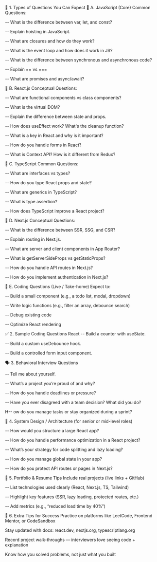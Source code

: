 🧠 1. Types of Questions You Can Expect 
🔹 A. JavaScript (Core)
Common Questions:

-- What is the difference between var, let, and const?

-- Explain hoisting in JavaScript.

-- What are closures and how do they work?

-- What is the event loop and how does it work in JS?

-- What is the difference between synchronous and asynchronous code?

-- Explain == vs ===

-- What are promises and async/await?

🔹 B. React.js
Conceptual Questions:

-- What are functional components vs class components?

-- What is the virtual DOM?

-- Explain the difference between state and props.

-- How does useEffect work? What's the cleanup function?

-- What is a key in React and why is it important?

-- How do you handle forms in React?

-- What is Context API? How is it different from Redux?

🔹 C. TypeScript
Common Questions:

-- What are interfaces vs types?

-- How do you type React props and state?

-- What are generics in TypeScript?

-- What is type assertion?

-- How does TypeScript improve a React project?

🔹 D. Next.js
Conceptual Questions:

-- What is the difference between SSR, SSG, and CSR?

-- Explain routing in Next.js.

-- What are server and client components in App Router?

-- What is getServerSideProps vs getStaticProps?

-- How do you handle API routes in Next.js?

-- How do you implement authentication in Next.js?

🔹 E. Coding Questions (Live / Take-home)
Expect to:

-- Build a small component (e.g., a todo list, modal, dropdown)

-- Write logic functions (e.g., filter an array, debounce search)

-- Debug existing code

-- Optimize React rendering

✅ 2. Sample Coding Questions
React
-- Build a counter with useState.

-- Build a custom useDebounce hook.

-- Build a controlled form input component.

🗣️ 3. Behavioral Interview Questions

-- Tell me about yourself.

-- What’s a project you’re proud of and why?

-- How do you handle deadlines or pressure?

-- Have you ever disagreed with a team decision? What did you do?

H-- ow do you manage tasks or stay organized during a sprint?

🔐 4. System Design / Architecture (for senior or mid-level roles)

-- How would you structure a large React app?

-- How do you handle performance optimization in a React project?

-- What’s your strategy for code splitting and lazy loading?

-- How do you manage global state in your app?

-- How do you protect API routes or pages in Next.js?

📄 5. Portfolio & Resume Tips
Include real projects (live links + GitHub)

-- List technologies used clearly (React, Next.js, TS, Tailwind)

-- Highlight key features (SSR, lazy loading, protected routes, etc.)

-- Add metrics (e.g., “reduced load time by 40%”)

🚀 6. Extra Tips for Success
Practice on platforms like LeetCode, Frontend Mentor, or CodeSandbox

Stay updated with docs: react.dev, nextjs.org, typescriptlang.org

Record project walk-throughs — interviewers love seeing code + explanation

Know how you solved problems, not just what you built